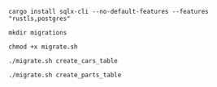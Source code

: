 ```
cargo install sqlx-cli --no-default-features --features "rustls,postgres"
```

```
mkdir migrations
```

```
chmod +x migrate.sh
```

```
./migrate.sh create_cars_table
```

```
./migrate.sh create_parts_table
```
